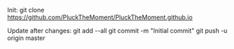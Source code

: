 Init:
git clone https://github.com/PluckTheMoment/PluckTheMoment.github.io

Update after changes:
git add --all
git commit -m "Initial commit"
git push -u origin master
